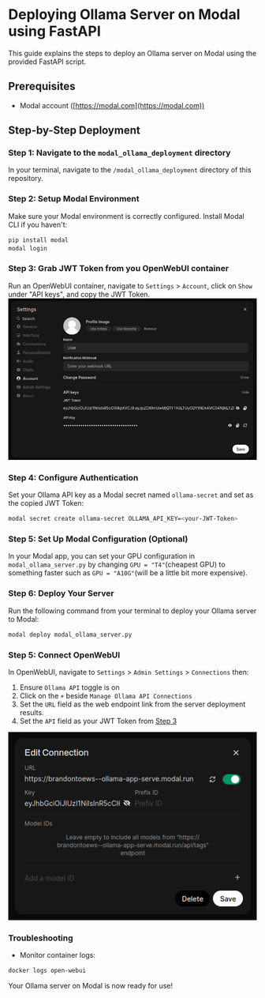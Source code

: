 # Deploying Ollama Server on Modal using FastAPI

This guide explains the steps to deploy an Ollama server on Modal using the provided FastAPI script.

## Prerequisites
- Modal account ([https://modal.com](https://modal.com))

## Step-by-Step Deployment

### Step 1: Navigate to the `modal_ollama_deployment` directory
In your terminal, navigate to the `/modal_ollama_deployment` directory of this repository.

### Step 2: Setup Modal Environment
Make sure your Modal environment is correctly configured. Install Modal CLI if you haven't:
```bash
pip install modal
modal login
```

### Step 3: Grab JWT Token from you OpenWebUI container
Run an OpenWebUI container, navigate to `Settings` > `Account`, click on `Show` under "API keys", and copy the JWT Token.
![JWT Token](JWT_Token.png)

### Step 4: Configure Authentication
Set your Ollama API key as a Modal secret named `ollama-secret` and set as the copied JWT Token:
```bash
modal secret create ollama-secret OLLAMA_API_KEY=<your-JWT-Token>
```

### Step 5: Set Up Modal Configuration (Optional)
In your Modal app, you can set your GPU configuration in `modal_ollama_server.py` by changing `GPU = "T4"`(cheapest GPU) to something faster such as `GPU = "A10G"`(will be a little bit more expensive).


### Step 6: Deploy Your Server
Run the following command from your terminal to deploy your Ollama server to Modal:
```bash
modal deploy modal_ollama_server.py
```

### Step 5: Connect OpenWebUI
In OpenWebUI, navigate to `Settings` > `Admin Settings` > `Connections` then:
1. Ensure `Ollama API` toggle is on
2. Click on the `+` beside `Manage Ollama API Connections` 
3. Set the `URL` field as the web endpoint link from the server deployment results.
3. Set the `API` field as your JWT Token from [Step 3]((#step-3-grab-jwt-token-from-you-openwebui-container))

![Connect OpenWebUI with Ollama Modal server](Ollama_OpenWebUI_Connection.png)

### Troubleshooting
- Monitor container logs:
```bash
docker logs open-webui
```

Your Ollama server on Modal is now ready for use!

